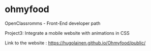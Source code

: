 # ohmyfood
OpenClassromms - Front-End developer path

Project3: Integrate a mobile website with animations in CSS

Link to the website : https://hugolainen.github.io/Ohmyfood/public/
